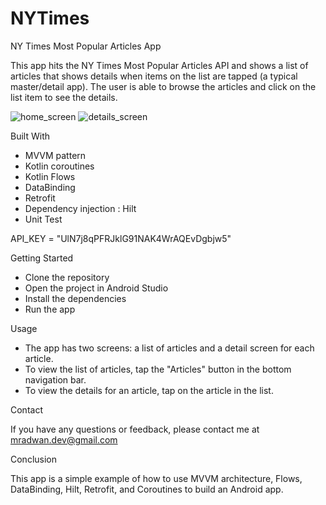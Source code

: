 # NYTimes
NY Times Most Popular Articles App

This app hits the NY Times Most Popular Articles API and shows a list of articles that shows details when items on the list are tapped (a typical master/detail app).
The user is able to browse the articles and click on the list item to see the details.

![home_screen](https://github.com/mradwan673/NYTimes/assets/32900633/12cfea55-b706-4846-8d41-4776177b3789) ![details_screen](https://github.com/mradwan673/NYTimes/assets/32900633/007aaf1e-d46b-46b6-8145-8554f5225308)


Built With

 - MVVM pattern
 - Kotlin coroutines
 - Kotlin Flows
 - DataBinding
 - Retrofit
 - Dependency injection : Hilt 
 - Unit Test

API_KEY = "UlN7j8qPFRJklG91NAK4WrAQEvDgbjw5"


Getting Started

 - Clone the repository
 - Open the project in Android Studio
 - Install the dependencies
 - Run the app

Usage

 - The app has two screens: a list of articles and a detail screen for each article.
 - To view the list of articles, tap the "Articles" button in the bottom navigation bar.
 - To view the details for an article, tap on the article in the list.

Contact

If you have any questions or feedback, please contact me at mradwan.dev@gmail.com

Conclusion

This app is a simple example of how to use MVVM architecture, Flows, DataBinding, Hilt, Retrofit, and Coroutines to build an Android app.
